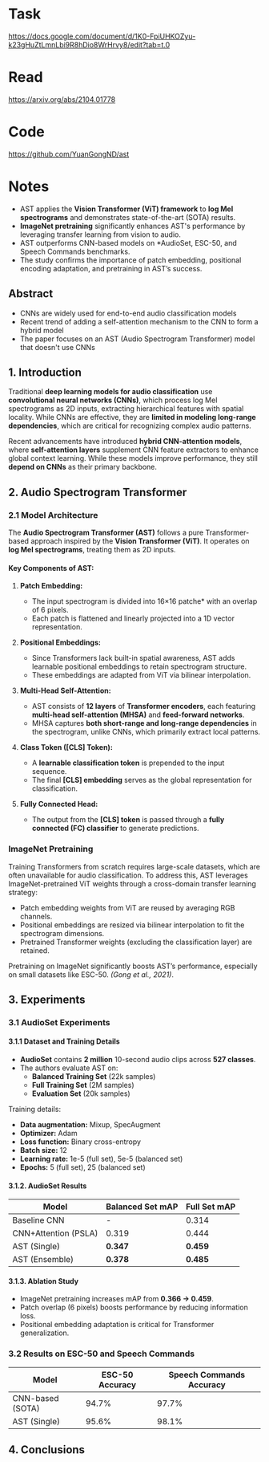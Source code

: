 # Task
https://docs.google.com/document/d/1K0-FpiUHKOZyu-k23gHuZtLmnLbi9R8hDio8WrHrvy8/edit?tab=t.0
# Read
https://arxiv.org/abs/2104.01778
# Code
https://github.com/YuanGongND/ast
# Notes
- AST applies the **Vision Transformer (ViT) framework** to **log Mel spectrograms** and demonstrates state-of-the-art (SOTA) results.
- **ImageNet pretraining** significantly enhances AST's performance by leveraging transfer learning from vision to audio.
- AST outperforms CNN-based models on *AudioSet, ESC-50, and Speech Commands benchmarks.
- The study confirms the importance of patch embedding, positional encoding adaptation, and pretraining in AST’s success.
## Abstract
- CNNs are widely used for end-to-end audio classification models
- Recent trend of adding a self-attention mechanism to the CNN to form a hybrid model
- The paper focuses on an AST (Audio Spectrogram Transformer) model that doesn't use CNNs
## 1. Introduction
Traditional **deep learning models for audio classification** use **convolutional neural networks (CNNs)**, which process log Mel spectrograms as 2D inputs, extracting hierarchical features with spatial locality. While CNNs are effective, they are **limited in modeling long-range dependencies**, which are critical for recognizing complex audio patterns.

Recent advancements have introduced **hybrid CNN-attention models**, where **self-attention layers** supplement CNN feature extractors to enhance global context learning. While these models improve performance, they still **depend on CNNs** as their primary backbone.
## 2. Audio Spectrogram Transformer
### 2.1 Model Architecture
The **Audio Spectrogram Transformer (AST)** follows a pure Transformer-based approach inspired by the **Vision Transformer (ViT)**. It operates on **log Mel spectrograms**, treating them as 2D inputs.

#### **Key Components of AST:**  
1. **Patch Embedding:**
   - The input spectrogram is divided into 16×16 patche* with an overlap of 6 pixels.
   - Each patch is flattened and linearly projected into a 1D vector representation.

2. **Positional Embeddings:**
   - Since Transformers lack built-in spatial awareness, AST adds learnable positional embeddings to retain spectrogram structure.
   - These embeddings are adapted from ViT via bilinear interpolation.

3. **Multi-Head Self-Attention:**
   - AST consists of **12 layers** of **Transformer encoders**, each featuring **multi-head self-attention (MHSA)** and **feed-forward networks**.
   - MHSA captures **both short-range and long-range dependencies** in the spectrogram, unlike CNNs, which primarily extract local patterns.

4. **Class Token ([CLS] Token):**
   - A **learnable classification token** is prepended to the input sequence.
   - The final **[CLS] embedding** serves as the global representation for classification.

5. **Fully Connected Head:**
   - The output from the **[CLS] token** is passed through a **fully connected (FC) classifier** to generate predictions.

### ImageNet Pretraining
Training Transformers from scratch requires large-scale datasets, which are often unavailable for audio classification. To address this, AST leverages ImageNet-pretrained ViT weights through a cross-domain transfer learning strategy:

- Patch embedding weights from ViT are reused by averaging RGB channels.
- Positional embeddings are resized via bilinear interpolation to fit the spectrogram dimensions.
- Pretrained Transformer weights (excluding the classification layer) are retained.

Pretraining on ImageNet significantly boosts AST’s performance, especially on small datasets like ESC-50. *(Gong et al., 2021)*.
## 3. Experiments
### 3.1 AudioSet Experiments
#### 3.1.1 Dataset and Training Details
- **AudioSet** contains **2 million** 10-second audio clips across **527 classes**.
- The authors evaluate AST on:
  - **Balanced Training Set** (22k samples)
  - **Full Training Set** (2M samples)
  - **Evaluation Set** (20k samples)

Training details:
- **Data augmentation:** Mixup, SpecAugment
- **Optimizer:** Adam
- **Loss function:** Binary cross-entropy
- **Batch size:** 12
- **Learning rate:** 1e-5 (full set), 5e-5 (balanced set)
- **Epochs:** 5 (full set), 25 (balanced set)
#### 3.1.2. AudioSet Results
| Model | Balanced Set mAP | Full Set mAP |
|---|---|---|
| Baseline CNN | - | 0.314 |
| CNN+Attention (PSLA) | 0.319 | 0.444 |
| AST (Single) | **0.347** | **0.459** |
| AST (Ensemble) | **0.378** | **0.485** |

#### 3.1.3. Ablation Study
- ImageNet pretraining increases mAP from **0.366 → 0.459**.
- Patch overlap (6 pixels) boosts performance by reducing information loss.
- Positional embedding adaptation is critical for Transformer generalization.
### 3.2 Results on ESC-50 and Speech Commands
| Model | ESC-50 Accuracy | Speech Commands Accuracy |
|---|---|---|
| CNN-based (SOTA) | 94.7% | 97.7% |
| AST (Single) | 95.6% | 98.1% |
## 4. Conclusions